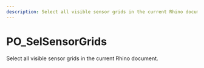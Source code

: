 ```yaml
---
description: Select all visible sensor grids in the current Rhino document.
---
```


# PO_SelSensorGrids

Select all visible sensor grids in the current Rhino document.

